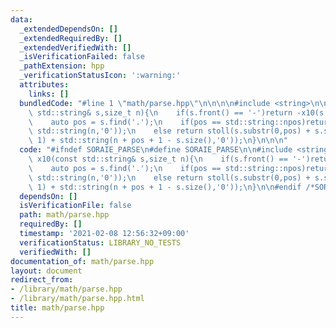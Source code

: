 ```yaml
---
data:
  _extendedDependsOn: []
  _extendedRequiredBy: []
  _extendedVerifiedWith: []
  _isVerificationFailed: false
  _pathExtension: hpp
  _verificationStatusIcon: ':warning:'
  attributes:
    links: []
  bundledCode: "#line 1 \"math/parse.hpp\"\n\n\n\n#include <string>\n\nlong long x10(const\
    \ std::string& s,size_t n){\n    if(s.front() == '-')return -x10(s.substr(1),n);\n\
    \    auto pos = s.find('.');\n    if(pos == std::string::npos)return stoll(s +\
    \ std::string(n,'0'));\n    else return stoll(s.substr(0,pos) + s.substr(pos +\
    \ 1) + std::string(n + pos + 1 - s.size(),'0'));\n}\n\n\n"
  code: "#ifndef SORAIE_PARSE\n#define SORAIE_PARSE\n\n#include <string>\n\nlong long\
    \ x10(const std::string& s,size_t n){\n    if(s.front() == '-')return -x10(s.substr(1),n);\n\
    \    auto pos = s.find('.');\n    if(pos == std::string::npos)return stoll(s +\
    \ std::string(n,'0'));\n    else return stoll(s.substr(0,pos) + s.substr(pos +\
    \ 1) + std::string(n + pos + 1 - s.size(),'0'));\n}\n\n#endif /*SORAIE_PARSE*/"
  dependsOn: []
  isVerificationFile: false
  path: math/parse.hpp
  requiredBy: []
  timestamp: '2021-02-08 12:56:32+09:00'
  verificationStatus: LIBRARY_NO_TESTS
  verifiedWith: []
documentation_of: math/parse.hpp
layout: document
redirect_from:
- /library/math/parse.hpp
- /library/math/parse.hpp.html
title: math/parse.hpp
---
```

